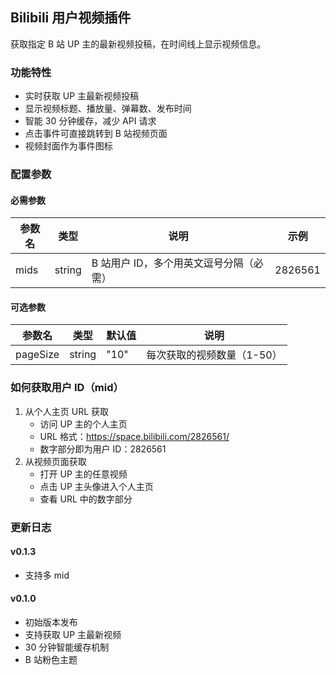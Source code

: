 ## Bilibili 用户视频插件

获取指定 B 站 UP 主的最新视频投稿，在时间线上显示视频信息。

### 功能特性

- 实时获取 UP 主最新视频投稿
- 显示视频标题、播放量、弹幕数、发布时间
- 智能 30 分钟缓存，减少 API 请求
- 点击事件可直接跳转到 B 站视频页面
- 视频封面作为事件图标

### 配置参数

#### 必需参数

| 参数名 | 类型   | 说明                                    | 示例    |
| ------ | ------ | --------------------------------------- | ------- |
| mids   | string | B 站用户 ID，多个用英文逗号分隔（必需） | 2826561 |

#### 可选参数

| 参数名   | 类型   | 默认值 | 说明                       |
| -------- | ------ | ------ | -------------------------- |
| pageSize | string | "10"   | 每次获取的视频数量（1-50） |

### 如何获取用户 ID（mid）

1. 从个人主页 URL 获取
   - 访问 UP 主的个人主页
   - URL 格式：https://space.bilibili.com/2826561/
   - 数字部分即为用户 ID：2826561
2. 从视频页面获取
   - 打开 UP 主的任意视频
   - 点击 UP 主头像进入个人主页
   - 查看 URL 中的数字部分

### 更新日志

#### v0.1.3

- 支持多 mid

#### v0.1.0

- 初始版本发布
- 支持获取 UP 主最新视频
- 30 分钟智能缓存机制
- B 站粉色主题
